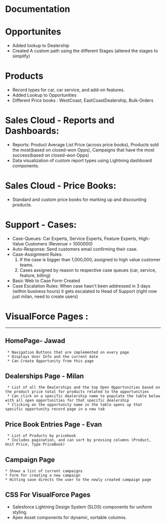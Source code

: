 # Documentation

# Opportunites
* Added lookup to Dealership
* Created A custom path using the different Stages (altered the stages to simplify)


# Products
* Record types for car, car service, and add-on features.
* Added Lookup to Opportunities
* Different Price books : WestCoast, EastCoastDealership, Bulk-Orders


# Sales Cloud - Reports and Dashboards:
* Reports: Product Average List Price (across price books), Products sold the most(based on closed-won Opps), Campaigns that have the most success(based on closed-won Opps)
* Data visualization of custom report types using Lightning dashboard components.


# Sales Cloud - Price Books:
* Standard and custom price books for marking up and discounting products.


# Support - Cases:
* Case-Queues: Car Experts, Service Experts, Feature Experts, High-Value Customers (Revenue > 1000000)
* Auto-Response: Send customers email confirming their case.
* Case-Assignment Rules: 
     1. If the case is bigger than 1,000,000, assigned to high value customer teams.
     2. Cases assigned by reason to respective case queues (car, service, feature, billing)
* Basic Web to Case Form Created
* Case Escalation Rules: When case hasn't been addressed in 3 days (within business hours) it gets escalated to Head of Support (right now just milan, need to create users)


# VisualForce Pages :
***

##  HomePage- Jawad
     * Navigation Buttons that are implemented on every page
     * Displays User Info and the current date
     * Can Create Opportunity from this page

## Dealerships Page - Milan
     * List of all the Dealerships and the top Open Opportunities based on the product price total for products related to the opportunities
     * Can click on a specific dealership name to populate the table below with all open opportunities for that specific dealership
     * Clicking on the opportunity name in the table opens up that specific opportunity record page in a new tab

## Price Book Entries Page - Evan
     * List of Products by pricebook
     * Includes pagination, and can sort by pressing columns (Product, Unit Price, Type PriceBook) 

## Campaign Page
    * Shows a list of current campaigns
    * Form for creating a new campaign
    * Hitting save directs the user to the newly created campaign page 

## CSS For VisualForce Pages
* Salesforce Lightning Design System (SLDS) components for uniform styling.
* Apex Asset components for dynamic, sortable columns.


